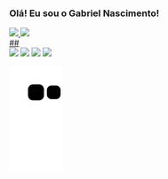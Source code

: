 ### Olá! Eu sou o Gabriel Nascimento!
 <div>
  <a href="https://github.com/gabuxt">
  <img height="180em" src="https://github-readme-stats.vercel.app/api?username=gabuxt&show_icons=true&theme=dark&include_all_commits=true&count_private=true"/>
  <img height="180em" src="https://github-readme-stats.vercel.app/api/top-langs/?username=gabuxt&layout=compact&langs_count=7&theme=dark"/>
</div>
   ##
 <div> 
  <a href="https://www.instagram.com/_gabriel_19/" target="_blank"><img src="https://img.shields.io/badge/-Instagram-%23E4405F?style=for-the-badge&logo=instagram&logoColor=white" target="_blank"></a>
 <a href="https://discord.gg/pDbY76q8Qf" target="_blank"><img src="https://img.shields.io/badge/Discord-7289DA?style=for-the-badge&logo=discord&logoColor=white" target="_blank"></a> 
  <a href = "mailto:gabrielferreira192000@gmail.com"><img src="https://img.shields.io/badge/-Gmail-%23333?style=for-the-badge&logo=gmail&logoColor=white" target="_blank"></a>
  <a href="https://www.linkedin.com/in/rafaella-ballerini-45875016a" target="_blank"><img src="https://img.shields.io/badge/-LinkedIn-%230077B5?style=for-the-badge&logo=linkedin&logoColor=white" target="_blank"></a> 
 
  ![Snake animation](https://github.com/gabuxt/gabuxt/blob/output/github-contribution-grid-snake.svg)
 
</div>


